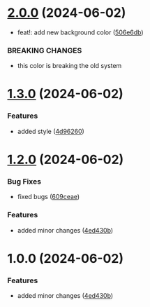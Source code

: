 
# [2.0.0](https://github.com/devKirkCartano/release/compare/v1.2.0...v2.0.0) (2024-06-02)


* feat!: add new background color ([506e6db](https://github.com/devKirkCartano/release/commit/506e6db659f6b22647f6765469f772abd588f7c5))


### BREAKING CHANGES

* this color is breaking the old system

# [1.3.0](https://github.com/devKirkCartano/release/compare/v1.2.0...v1.3.0) (2024-06-02)


### Features

* added style ([4d96260](https://github.com/devKirkCartano/release/commit/4d96260550b3d7069e85bba0b3aca7e505e57038))


# [1.2.0](https://github.com/devKirkCartano/release/compare/v1.1.0...v1.2.0) (2024-06-02)


### Bug Fixes

* fixed bugs ([609ceae](https://github.com/devKirkCartano/release/commit/609ceaec41ec6d8806e9fb6a1f46c587ca6ff649))


### Features

* added minor changes ([4ed430b](https://github.com/devKirkCartano/release/commit/4ed430b4a3adea73b87c8ef26b0399cbf0c89249))

# 1.0.0 (2024-06-02)


### Features

* added minor changes ([4ed430b](https://github.com/devKirkCartano/release/commit/4ed430b4a3adea73b87c8ef26b0399cbf0c89249))
